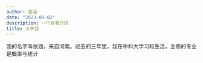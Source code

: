 ```yaml
---
author: 张涵
date: "2023-09-02"
description: 一个自我介绍
title: 关于我
---
```

我的名字叫张涵，来自河南。过去的三年里，我在中科大学习和生活，主修的专业是概率与统计
